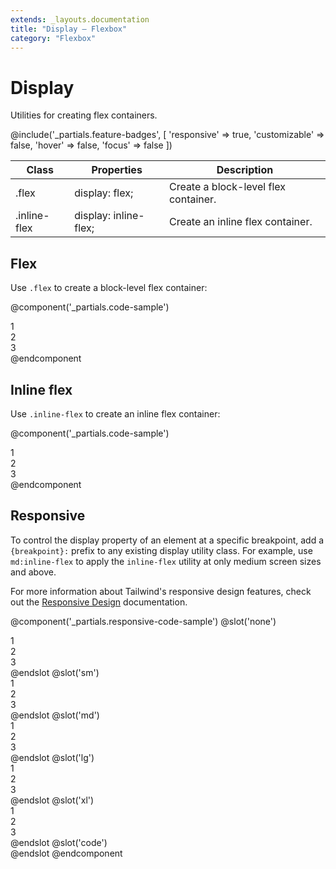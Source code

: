 ```yaml
---
extends: _layouts.documentation
title: "Display – Flexbox"
category: "Flexbox"
---
```


# Display

<div class="text-xl text-slate-light mb-4">
    Utilities for creating flex containers.
</div>

@include('_partials.feature-badges', [
    'responsive' => true,
    'customizable' => false,
    'hover' => false,
    'focus' => false
])

<div class="border-t border-grey-lighter">
    <table class="w-full text-left" style="border-collapse: collapse;">
      <colgroup>
        <col class="w-1/4">
        <col class="w-1/4">
        <col class="w-1/2">
      </colgroup>
        <thead>
          <tr>
              <th class="text-sm font-semibold text-grey-darker p-2 bg-grey-lightest">Class</th>
              <th class="text-sm font-semibold text-grey-darker p-2 bg-grey-lightest">Properties</th>
              <th class="text-sm font-semibold text-grey-darker p-2 bg-grey-lightest">Description</th>
          </tr>
        </thead>
        <tbody class="align-baseline">
            <tr>
                <td class="p-2 border-t border-smoke-light font-mono text-xs text-purple-dark">.flex</td>
                <td class="p-2 border-t border-smoke-light font-mono text-xs text-blue-dark">display: flex;</td>
                <td class="p-2 border-t border-smoke-light text-sm text-grey-darker">Create a block-level flex container.</td>
            </tr>
            <tr>
                <td class="p-2 border-t border-smoke-light font-mono text-xs text-purple-dark">.inline-flex</td>
                <td class="p-2 border-t border-smoke-light font-mono text-xs text-blue-dark">display: inline-flex;</td>
                <td class="p-2 border-t border-smoke-light text-sm text-grey-darker">Create an inline flex container.</td>
            </tr>
        </tbody>
    </table>
</div>

## Flex

Use `.flex` to create a block-level flex container:

@component('_partials.code-sample')
<div class="flex bg-smoke-light">
    <div class="flex-1 text-slate text-center bg-smoke px-4 py-2 m-2">1</div>
    <div class="flex-1 text-slate text-center bg-smoke px-4 py-2 m-2">2</div>
    <div class="flex-1 text-slate text-center bg-smoke px-4 py-2 m-2">3</div>
</div>
@endcomponent

## Inline flex

Use `.inline-flex` to create an inline flex container:

@component('_partials.code-sample')
<div class="inline-flex bg-smoke-light">
    <div class="flex-1 text-slate text-center bg-smoke px-4 py-2 m-2">1</div>
    <div class="flex-1 text-slate text-center bg-smoke px-4 py-2 m-2">2</div>
    <div class="flex-1 text-slate text-center bg-smoke px-4 py-2 m-2">3</div>
</div>
@endcomponent

## Responsive

To control the display property of an element at a specific breakpoint, add a `{breakpoint}:` prefix to any existing display utility class. For example, use `md:inline-flex` to apply the `inline-flex` utility at only medium screen sizes and above.

For more information about Tailwind's responsive design features, check out the [Responsive Design](/docs/responsive-design) documentation.

@component('_partials.responsive-code-sample')
@slot('none')
<div class="flex bg-smoke-light">
    <div class="flex-1 text-slate text-center bg-smoke px-4 py-2 m-2">1</div>
    <div class="flex-1 text-slate text-center bg-smoke px-4 py-2 m-2">2</div>
    <div class="flex-1 text-slate text-center bg-smoke px-4 py-2 m-2">3</div>
</div>
@endslot
@slot('sm')
<div class="inline-flex bg-smoke-light">
    <div class="flex-1 text-slate text-center bg-smoke px-4 py-2 m-2">1</div>
    <div class="flex-1 text-slate text-center bg-smoke px-4 py-2 m-2">2</div>
    <div class="flex-1 text-slate text-center bg-smoke px-4 py-2 m-2">3</div>
</div>
@endslot
@slot('md')
<div class="block bg-smoke-light">
    <div class="flex-1 text-slate text-center bg-smoke px-4 py-2 m-2">1</div>
    <div class="flex-1 text-slate text-center bg-smoke px-4 py-2 m-2">2</div>
    <div class="flex-1 text-slate text-center bg-smoke px-4 py-2 m-2">3</div>
</div>
@endslot
@slot('lg')
<div class="hidden bg-smoke-light">
    <div class="flex-1 text-slate text-center bg-smoke px-4 py-2 m-2">1</div>
    <div class="flex-1 text-slate text-center bg-smoke px-4 py-2 m-2">2</div>
    <div class="flex-1 text-slate text-center bg-smoke px-4 py-2 m-2">3</div>
</div>
@endslot
@slot('xl')
<div class="flex bg-smoke-light">
    <div class="flex-1 text-slate text-center bg-smoke px-4 py-2 m-2">1</div>
    <div class="flex-1 text-slate text-center bg-smoke px-4 py-2 m-2">2</div>
    <div class="flex-1 text-slate text-center bg-smoke px-4 py-2 m-2">3</div>
</div>
@endslot
@slot('code')
<div class="none:flex sm:inline-flex md:block lg:hidden xl:flex ...">
    <!-- ... -->
</div>
@endslot
@endcomponent
